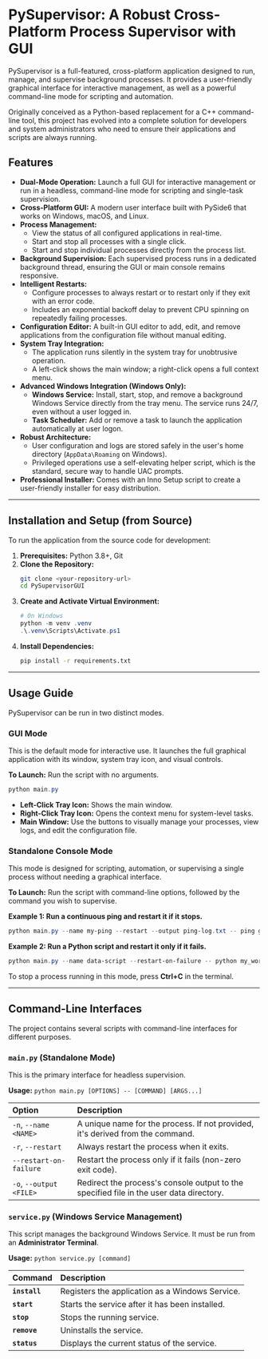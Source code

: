 # PySupervisor: A Robust Cross-Platform Process Supervisor with GUI

PySupervisor is a full-featured, cross-platform application designed to run, manage, and supervise background processes. It provides a user-friendly graphical interface for interactive management, as well as a powerful command-line mode for scripting and automation.

Originally conceived as a Python-based replacement for a C++ command-line tool, this project has evolved into a complete solution for developers and system administrators who need to ensure their applications and scripts are always running.

## Features

  * **Dual-Mode Operation:** Launch a full GUI for interactive management or run in a headless, command-line mode for scripting and single-task supervision.
  * **Cross-Platform GUI:** A modern user interface built with PySide6 that works on Windows, macOS, and Linux.
  * **Process Management:**
      * View the status of all configured applications in real-time.
      * Start and stop all processes with a single click.
      * Start and stop individual processes directly from the process list.
  * **Background Supervision:** Each supervised process runs in a dedicated background thread, ensuring the GUI or main console remains responsive.
  * **Intelligent Restarts:**
      * Configure processes to always restart or to restart only if they exit with an error code.
      * Includes an exponential backoff delay to prevent CPU spinning on repeatedly failing processes.
  * **Configuration Editor:** A built-in GUI editor to add, edit, and remove applications from the configuration file without manual editing.
  * **System Tray Integration:**
      * The application runs silently in the system tray for unobtrusive operation.
      * A left-click shows the main window; a right-click opens a full context menu.
  * **Advanced Windows Integration (Windows Only):**
      * **Windows Service:** Install, start, stop, and remove a background Windows Service directly from the tray menu. The service runs 24/7, even without a user logged in.
      * **Task Scheduler:** Add or remove a task to launch the application automatically at user logon.
  * **Robust Architecture:**
      * User configuration and logs are stored safely in the user's home directory (`AppData\Roaming` on Windows).
      * Privileged operations use a self-elevating helper script, which is the standard, secure way to handle UAC prompts.
  * **Professional Installer:** Comes with an Inno Setup script to create a user-friendly installer for easy distribution.

-----

## Installation and Setup (from Source)

To run the application from the source code for development:

1.  **Prerequisites:** Python 3.8+, Git
2.  **Clone the Repository:**
    ```bash
    git clone <your-repository-url>
    cd PySupervisorGUI
    ```
3.  **Create and Activate Virtual Environment:**
    ```powershell
    # On Windows
    python -m venv .venv
    .\.venv\Scripts\Activate.ps1
    ```
4.  **Install Dependencies:**
    ```bash
    pip install -r requirements.txt
    ```

-----

## Usage Guide

PySupervisor can be run in two distinct modes.

### GUI Mode

This is the default mode for interactive use. It launches the full graphical application with its window, system tray icon, and visual controls.

**To Launch:**
Run the script with no arguments.

```powershell
python main.py
```

  * **Left-Click Tray Icon:** Shows the main window.
  * **Right-Click Tray Icon:** Opens the context menu for system-level tasks.
  * **Main Window:** Use the buttons to visually manage your processes, view logs, and edit the configuration file.

### Standalone Console Mode

This mode is designed for scripting, automation, or supervising a single process without needing a graphical interface.

**To Launch:**
Run the script with command-line options, followed by the command you wish to supervise.

**Example 1: Run a continuous ping and restart it if it stops.**

```powershell
python main.py --name my-ping --restart --output ping-log.txt -- ping google.com -t
```

**Example 2: Run a Python script and restart it only if it fails.**

```powershell
python main.py --name data-script --restart-on-failure -- python my_worker_script.py
```

To stop a process running in this mode, press **Ctrl+C** in the terminal.

-----

## Command-Line Interfaces

The project contains several scripts with command-line interfaces for different purposes.

### `main.py` (Standalone Mode)

This is the primary interface for headless supervision.

**Usage:** `python main.py [OPTIONS] -- [COMMAND] [ARGS...]`

| Option | Description |
| :--- | :--- |
| `-n`, `--name <NAME>` | A unique name for the process. If not provided, it's derived from the command. |
| `-r`, `--restart` | Always restart the process when it exits. |
| `--restart-on-failure`| Restart the process only if it fails (non-zero exit code). |
| `-o`, `--output <FILE>`| Redirect the process's console output to the specified file in the user data directory. |

### `service.py` (Windows Service Management)

This script manages the background Windows Service. It must be run from an **Administrator Terminal**.

**Usage:** `python service.py [command]`

| Command | Description |
| :--- | :--- |
| **`install`** | Registers the application as a Windows Service. |
| **`start`** | Starts the service after it has been installed. |
| **`stop`** | Stops the running service. |
| **`remove`** | Uninstalls the service. |
| **`status`**| Displays the current status of the service. |
